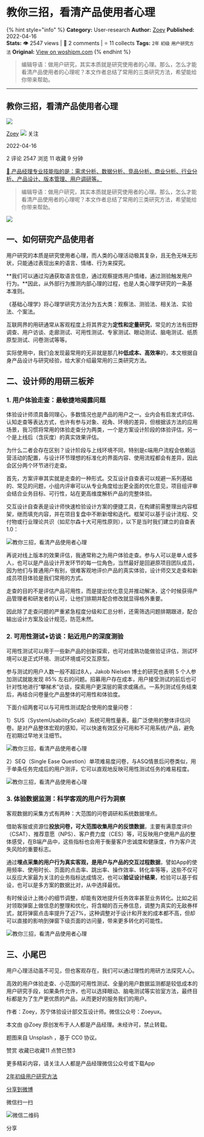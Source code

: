 # 教你三招，看清产品使用者心理
{% hint style="info" %}
**Category:** User-research
**Author:** [Zoey](https://www.woshipm.com/u/149445)
**Published:** 2022-04-16  
**Stats:** 👁️ 2547 views | 💬 2 comments | ⭐ 11 collects
**Tags:** `2年` `初级` `用户研究方法`
**Original:** [View on woshipm.com](https://www.woshipm.com/user-research/5397294.html)
{% endhint %}
> 编辑导语：做用户研究，其实本质就是研究使用者的心理。那么，怎么才能看清产品使用者的心理呢？本文作者总结了常用的三类研究方法，希望能给你带来帮助。

---

## 教你三招，看清产品使用者心理

[![](https://static.woshipm.com/WD_U_201610_20161009100542_8461.jpg?imageView2/1/w/72/h/72/q/100)](https://www.woshipm.com/u/149445)

[Zoey](https://www.woshipm.com/u/149445) ![](https://static.woshipm.com/tag/1101_1@2x.png) 关注

2022-04-16

2 评论 2547 浏览 11 收藏 9 分钟

[🔗 产品经理专业技能指的是：需求分析、数据分析、竞品分析、商业分析、行业分析、产品设计、版本管理、用户调研等。](https://ke.qidianla.com/courses/90pm)

> 编辑导语：做用户研究，其实本质就是研究使用者的心理。那么，怎么才能看清产品使用者的心理呢？本文作者总结了常用的三类研究方法，希望能给你带来帮助。

![](https://image.woshipm.com/wp-files/2022/04/kQq6PlDJZGFgJtl489Mh.jpg)

## 一、如何研究产品使用者

用户研究的本质是研究使用者心理，而人类的心理活动极其复杂，且无色无味无形状，只能通过表现出来的语言、情绪、行为来探究。

**我们可以通过沟通获取语言信息，通过观察提炼用户情绪，通过测验触发用户行为。**因此，从外部行为推测内部心理的过程，也是人类心理学研究的一条基本准则。

《基础心理学》将心理学研究方法分为五大类：观察法、测验法、相关法、实验法、个案法。

互联网界的用研通常从客观程度上将其界定为**定性和定量研究**，常见的方法有田野调查、用户访谈、走廊测试、可用性测试、专家测试、眼动测试、脑电测试、纸质原型测试、问卷测试等等。

实际使用中，我们会发现最常用的无非就是那几种**低成本、高效率**的，本文根据自身产品设计与研究经验，给大家介绍最常用的三类研究方法。

## 二、设计师的用研三板斧

### 1\. 用户体验走查：最敏捷地揭露问题

体验设计师须具备同理心，多数情况也是产品的用户之一。业内会有启发式评估、认知走查等表达方式，也许有参与对象、视角、环境的差异，但根据该方法的应用场景，我习惯将常用的体验走查分为两类，一个是方案设计阶段的体验评估，另一个是上线后（含灰度）的真实效果评估。

为什么二者会存在区别？设计阶段与上线环境不同，特别是c端用户流程会依赖运营活动的配置，与设计环节理想的标准化的界面内容、使用流程都会有差异，因此会区分两个环节进行走查。

首先，方案评审其实就是走查的一种形式。交互设计自查表可以规避一系列基础的、常见的问题，小组内评审可以从专业角度给出更全面的优化意见，项目组评审会结合业务目标、可行性，站在更高维度解析产品的完整体验。

交互设计自查表是设计师快速检验设计方案的便捷工具，在构建前需整理出内容框架，继而填充内容，并在项目复盘中不断新增和迭代。框架可以基于设计流程、交付物或行业理论共识（如尼尔森十大可用性原则），以下是当时我们建立的自查表1.0：

![教你三招，看清产品使用者心理](https://image.woshipm.com/wp-files/2022/04/OSekdsRiz06avMNZ9uN6.png)

再说对线上版本的效果评估，我通常称之为用户体验走查。参与人可以是单人或多人，也可以是产品设计开发环节的每一位角色，当然最好是回避原项目团队成员，因为他们与普通用户有别，很难客观地评价产品的真实体验，设计师交叉走查和新成员项目体验是我们常用的方式。

走查的目的不是评估产品可用性，而是提出优化意见并推动解决，这个时候获得产品管理者和研发者的认可，让他们排期并配合修改就显得格外重要。

因此除了走查问题的严重紧急程度分级和汇总分析，还需筛选问题排期跟进，配合输出设计方案及设计规范，防范未然。

### 2\. 可用性测试+访谈：贴近用户的深度测验

可用性测试可以用于一些新产品的创新探索，也可对成熟功能做验证评估，测试环境可以是正式环境、测试环境或可交互原型。

参与测试的用户人数一般不超过8人，Jakob Nielsen 博士的研究也表明 5 个人参加测试就能发现 85% 左右的问题。招募用户存在成本，用户接受测试的前后也可针对性地进行“攀梯术”访谈，探索用户更深层的需求或痛点。一系列测试任务结束后，再结合问卷量化产品整体的可用性和体验度。

下面介绍两套可以与可用性测试配合使用的度量问卷：

1）SUS（SystemUsabilityScale）系统可用性量表，最广泛使用的整体评估问卷。是对产品整体宏观的感知，可以快速有效区分可用和不可用系统/产品，避免在初期过早地关注细节。

![教你三招，看清产品使用者心理](https://image.woshipm.com/wp-files/2022/04/wWaaqvSrsiQ072DmMcfx.png)

2）SEQ（Single Ease Question）单项难易度问卷，与ASQ情景后问卷类似，用于单条任务完成后的用户测评，它可以直观地反映可用性测试任务的难易程度。

![教你三招，看清产品使用者心理](https://image.woshipm.com/wp-files/2022/04/IDddXD5kWWXQ2V75y598.png)

### 3\. 体验数据监测：科学客观的用户行为洞察

客观数据的采集方式有两种：大范围的问卷调研和系统数据埋点。

借助客服或资源位**投放问卷，可大范围收集用户的反馈数据**，主要有满意度评价（CSAT）、推荐意愿（NPS）、客户费力度（CES）等，可反映用户使用产品的整体感受，在B端产品中，这些指标也会用于衡量客户忠诚度和健康度，作为客户流失风险的重要标志。

通过**埋点采集的用户行为真实客观，是用户与产品的交互过程数据**，譬如App的使用频率、使用时长、页面的点击率、跳出率、操作效率、转化率等等，这些不仅可以反应大家最为关注的业务指标达成情况，也可以**验证设计结果**，检验可以基于假设，也可以是多方案的数据比对，从中选择最优。

有时候设计上微小的细节调整，却能有效地提升任务效率甚至业务转化。比如之前对领取弹窗上做信息的整理和优化，将含糊的百元券信息，调整为真实的无敌券样式，就将弹窗点击率提升了近7%，这种调整对于设计和开发的成本都不高，但却可以直接的影响到弹窗下级页面的访问量，带来更多转化的可能性。

![教你三招，看清产品使用者心理](https://image.woshipm.com/wp-files/2022/04/8wVlZprVuRITmojJtFgs.png)

## 三、小尾巴

用户心理活动虽不可见，但也客观存在，我们可以通过理性的用研方法探究人心。

高效的用户体验走查、小范围的可用性测试、全量的用户数据监测都是较低成本的用户研究手段，如果条件允许，也可以选择眼动、脑电测试等实验室方法，最终目标都是为了生产更优质的产品，从而更好的服务我们的用户。

作者：Zoey，苏宁体验设计部交互设计师。微信公众号：Zoeyux。

本文由 @Zoey 原创发布于人人都是产品经理。未经许可，禁止转载。

题图来自 Unsplash ，基于 CC0 协议。

赞赏 收藏已收藏11 点赞已赞3

更多精彩内容，请关注人人都是产品经理微信公众号或下载App

[2年](https://www.woshipm.com/tag/2%e5%b9%b4)[初级](https://www.woshipm.com/tag/%e5%88%9d%e7%ba%a7)[用户研究方法](https://www.woshipm.com/tag/%e7%94%a8%e6%88%b7%e7%a0%94%e7%a9%b6%e6%96%b9%e6%b3%95)

[分享到微博](https://service.weibo.com/share/share.php?appkey=2775287854&title=教你三招，看清产品使用者心理&url=https://www.woshipm.com/user-research/5397294.html&pic=https://image.woshipm.com/wp-files/2022/04/kQq6PlDJZGFgJtl489Mh.jpg)

微信扫一扫

![微信二维码](https://api.pwmqr.com/qrcode/create/?url=https://www.woshipm.com/user-research/5397294.html)

分享